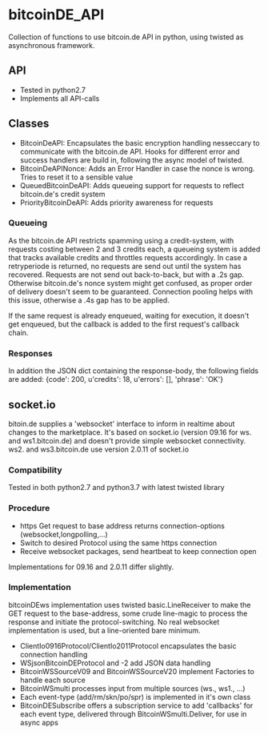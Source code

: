 # bitcoinDE_API
Collection of functions to use bitcoin.de API in python, using twisted as asynchronous framework.

## API
* Tested in python2.7 
* Implements all API-calls


## Classes
* BitcoinDeAPI: Encapsulates the basic encryption handling nesseccary to communicate with the bitcoin.de API. Hooks for different error and success handlers are build in, following the async model of twisted.
* BitcoinDeAPINonce: Adds an Error Handler in case the nonce is wrong. Tries to reset it to a sensible value
* QueuedBitcoinDeAPI: Adds queueing support for requests to reflect bitcoin.de's credit system
* PriorityBitcoinDeAPI: Adds priority awareness for requests

### Queueing
As the bitcoin.de API restricts spamming using a credit-system, with requests costing between 2 and 3 credits each, a queueing system is added that tracks available credits and throttles requests accordingly. In case a retryperiode is returned, no requests are send out until the system has recovered.
Requests are not send out back-to-back, but with a .2s gap. Otherwise bitcoin.de's nonce system might get confused, as proper order of delivery doesn't seem to be guaranteed.
Connection pooling helps with this issue, otherwise a .4s gap has to be applied.

If the same request is already enqueued, waiting for execution, it doesn't get enqueued, but the callback is added to the first request's callback chain.

### Responses
In addition the JSON dict containing the response-body, the following fields are added:
{code': 200, u'credits': 18, u'errors': [], 'phrase': 'OK'}

## socket.io

bitoin.de supplies a 'websocket' interface to inform in realtime about changes to the marketplace. It's based on socket.io (version 09.16 for ws. and ws1.bitcoin.de) and doesn't provide simple websocket connectivity.
ws2. and ws3.bitcoin.de use version 2.0.11 of socket.io

### Compatibility
Tested in both python2.7 and python3.7 with latest twisted library

### Procedure
* https Get request to base address returns connection-options (websocket,longpolling,...)
* Switch to desired Protocol using the same https connection
* Receive websocket packages, send heartbeat to keep connection open

Implementations for 09.16 and 2.0.11 differ slightly.

### Implementation
bitcoinDEws implementation uses twisted basic.LineReceiver to make the GET request to the base-address, some crude line-magic to process the response and initiate the protocol-switching. No real websocket implementation is used, but a line-oriented bare minimum.

* ClientIo0916Protocol/ClientIo2011Protocol encapsulates the basic connection handling
* WSjsonBitcoinDEProtocol and -2 add JSON data handling
* BitcoinWSSourceV09 and BitcoinWSSourceV20 implement Factories to handle each source
* BitcoinWSmulti processes input from multiple sources (ws., ws1., ...)
* Each event-type (add/rm/skn/po/spr) is implemented in it's own class
* BitcoinDESubscribe offers a subscription service to add 'callbacks' for each event type, delivered through BitcoinWSmulti.Deliver, for use in async apps

